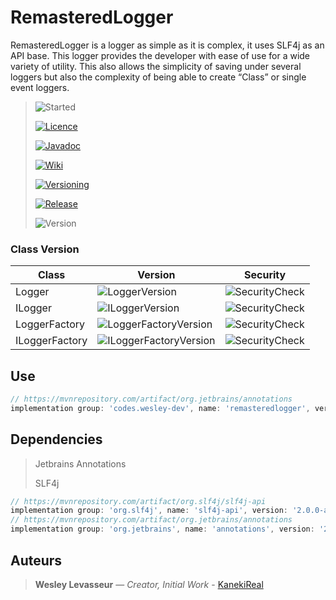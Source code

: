 [Started]: https://img.shields.io/static/v1?label=Started&message=04-25-2021&style=for-the-badge&color=blue

[Licence]: https://img.shields.io/static/v1?label=Licence&message=Apache-2.0%20License&style=for-the-badge&color=lightgrey

[Javadoc]: https://img.shields.io/static/v1?label=Javadoc&message=View&style=for-the-badge&color=C14DFF

[Wiki]: https://img.shields.io/static/v1?label=Wiki&message=View&style=for-the-badge&color=FF4D4D

[Versioning]: https://img.shields.io/static/v1?label=Versioning&message=View&style=for-the-badge&color=ff69b4

[Release]: https://img.shields.io/static/v1?label=Release&message=v1.1.2&style=for-the-badge&color=red

[Version]: https://img.shields.io/static/v1?label=Version&message=1.1.2&style=for-the-badge&color=light_green

[SecurityCheck]: https://img.shields.io/static/v1?label=Security&message=&check;&style=for-the-badge&color=light_green

[SecurityUncheck]: https://img.shields.io/static/v1?label=Security&message=&cross;&style=for-the-badge&color=red

[LoggerVersion]: https://img.shields.io/static/v1?label=Version&message=1.1.2&style=for-the-badge&color=light_green

[ILoggerVersion]: https://img.shields.io/static/v1?label=Version&message=1.1.2&style=for-the-badge&color=light_green

[LoggerFactoryVersion]: https://img.shields.io/static/v1?label=Version&message=1.1.2&style=for-the-badge&color=light_green

[ILoggerFactoryVersion]: https://img.shields.io/static/v1?label=Version&message=1.1.2&style=for-the-badge&color=light_green

# RemasteredLogger

RemasteredLogger is a logger as simple as it is complex, it uses SLF4j as an API base. This logger provides the
developer with ease of use for a wide variety of utility. This also allows the simplicity of saving under several
loggers but also the complexity of being able to create “Class” or single event loggers.


> ![Started][]
>
> [ ![Licence][] ](https://github.com/Etsuko-Network/API-Java/blob/main/LICENCE)
>
> [ ![Javadoc][] ](https://kanekireal.github.io/RemasteredLogger/)
>
> [ ![Wiki][] ](https://github.com/kanekireal/RemasteredLogger/wiki)
>
> [ ![Versioning][] ](http://semver.org/)
>
>  [ ![Release][] ](https://github.com/kanekireal/RemasteredLogger/releases)
>
> ![Version][]

### Class Version

| Class | Version | Security |
| ------ | ------ | ------ |
| Logger | ![LoggerVersion][] | ![SecurityCheck][] |
| ILogger | ![ILoggerVersion][] | ![SecurityCheck][] |
| LoggerFactory | ![LoggerFactoryVersion][] | ![SecurityCheck][] |
| ILoggerFactory | ![ILoggerFactoryVersion][] | ![SecurityCheck][] |

## Use

```groovy
// https://mvnrepository.com/artifact/org.jetbrains/annotations
implementation group: 'codes.wesley-dev', name: 'remasteredlogger', version: '1.1.2'
```

## Dependencies

> Jetbrains Annotations
> 
> SLF4j

```groovy
// https://mvnrepository.com/artifact/org.slf4j/slf4j-api
implementation group: 'org.slf4j', name: 'slf4j-api', version: '2.0.0-alpha1'
// https://mvnrepository.com/artifact/org.jetbrains/annotations
implementation group: 'org.jetbrains', name: 'annotations', version: '20.1.0'
```

## Auteurs

> **Wesley Levasseur** — *Creator, Initial Work* - [KanekiReal](https://github.com/kanekireal)
